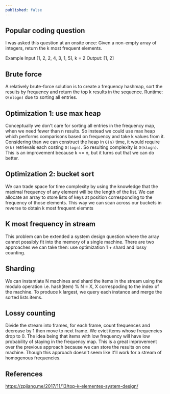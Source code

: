 ```yaml
---
published: false
---
```

## Popular coding question

I was asked this question at an onsite once: Given a non-empty array of integers, return the k most frequent elements.

Example
Input [1, 2, 2, 4, 3, 1, 5], k = 2
Output: [1, 2]

## Brute force

A relatively brute-force solution is to create a frequency hashmap, sort the results by frequency and return the top k results in the sequence. Runtime: `O(nlogn)` due to sorting all entries.

## Optimization 1: use max heap

Conceptually we don't care for sorting all entries in the frequency map, when we need fewer than n results. So instead we could use max heap which performs comparisons based on frequency and take k values from it. Considering than we can construct the heap in `O(n)` time, it would require `O(k)` retrievals each costing `O(logn)`. So resulting complexity is `O(klogn)`. This is an improvement because k <= n, but it turns out that we can do better.

## Optimization 2: bucket sort

We can trade space for time complexity by using the knowledge that the maximal frequency of any element will be the length of the list. We can allocate an array to store lists of keys at position corresponding to the frequency of those elements. This way we can scan across our buckets in reverse to obtain k most frequent elemnts

## K most frequency in stream

This problem can be extended a system design question where the array cannot possibly fit into the memory of a single machine. There are two approaches we can take then: use optimization 1 + shard and lossy counting.

## Sharding

We can instantiate N machines and shard the items in the stream using the modulo operation i.e. hash(item) % N = X, X correspoding to the index of the machine. To produce k largest, we query each instance and merge the sorted lists items.

## Lossy counting

Divide the stream into frames, for each frame, count frequences and decrease by 1 then move to next frame. We evict items whose frequencies drop to 0. The idea being that items with low frequency will have low probability of staying in the frequency map. This is a great improvement over the previous approach because we can store the results on one machine. Though this approach doesn't seem like it'll work for a stream of homogenous frequencies.

## References
https://zpjiang.me/2017/11/13/top-k-elementes-system-design/